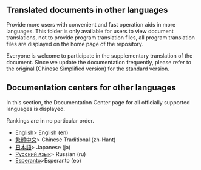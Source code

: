 ## Translated documents in other languages
Provide more users with convenient and fast operation aids in more languages. This folder is only available for users to view document translations, not to provide program translation files, all program translation files are displayed on the home page of the repository.

Everyone is welcome to participate in the supplementary translation of the document. Since we update the documentation frequently, please refer to the original (Chinese Simplified version) for the standard version.

## Documentation centers for other languages
In this section, the Documentation Center page for all officially supported languages is displayed.

Rankings are in no particular order.
* [English](https://github.com/TimeLine-Bookstore/Py-crawler/tree/master/Doc-in-other-languages/en)> English (en)
* [繁體中文](https://github.com/TimeLine-Bookstore/Py-crawler/tree/master/Doc-in-other-languages/zh-Hant)> Chinese Traditional (zh-Hant)
* [日本語](https://github.com/TimeLine-Bookstore/Py-crawler/tree/master/Doc-in-other-languages/ja)> Japanese (ja)
* [Русский язык](https://github.com/TimeLine-Bookstore/Py-crawler/tree/master/Doc-in-other-languages/ru)> Russian (ru)
* [Esperanto](https://github.com/TimeLine-Bookstore/Py-crawler/tree/master/Doc-in-other-languages/es)>Esperanto (eo)
